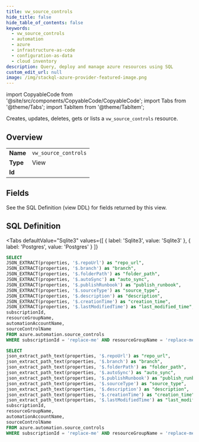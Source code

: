```yaml
--- 
title: vw_source_controls
hide_title: false
hide_table_of_contents: false
keywords:
  - vw_source_controls
  - automation
  - azure
  - infrastructure-as-code
  - configuration-as-data
  - cloud inventory
description: Query, deploy and manage azure resources using SQL
custom_edit_url: null
image: /img/stackql-azure-provider-featured-image.png
---
```


import CopyableCode from '@site/src/components/CopyableCode/CopyableCode';
import Tabs from '@theme/Tabs';
import TabItem from '@theme/TabItem';

Creates, updates, deletes, gets or lists a <code>vw_source_controls</code> resource.

## Overview
<table><tbody>
<tr><td><b>Name</b></td><td><code>vw_source_controls</code></td></tr>
<tr><td><b>Type</b></td><td>View</td></tr>
<tr><td><b>Id</b></td><td><CopyableCode code="azure.automation.vw_source_controls" /></td></tr>
</tbody></table>

## Fields

See the SQL Definition (view DDL) for fields returned by this view.

## SQL Definition

<Tabs
defaultValue="Sqlite3"
values={[
{ label: 'Sqlite3', value: 'Sqlite3' },
{ label: 'Postgres', value: 'Postgres' }
]}
>
<TabItem value="Sqlite3">

```sql
SELECT
JSON_EXTRACT(properties, '$.repoUrl') as "repo_url",
JSON_EXTRACT(properties, '$.branch') as "branch",
JSON_EXTRACT(properties, '$.folderPath') as "folder_path",
JSON_EXTRACT(properties, '$.autoSync') as "auto_sync",
JSON_EXTRACT(properties, '$.publishRunbook') as "publish_runbook",
JSON_EXTRACT(properties, '$.sourceType') as "source_type",
JSON_EXTRACT(properties, '$.description') as "description",
JSON_EXTRACT(properties, '$.creationTime') as "creation_time",
JSON_EXTRACT(properties, '$.lastModifiedTime') as "last_modified_time",
subscriptionId,
resourceGroupName,
automationAccountName,
sourceControlName
FROM azure.automation.source_controls
WHERE subscriptionId = 'replace-me' AND resourceGroupName = 'replace-me' AND automationAccountName = 'replace-me';
```

</TabItem>
<TabItem value="Postgres">

```sql
SELECT
json_extract_path_text(properties, '$.repoUrl') as "repo_url",
json_extract_path_text(properties, '$.branch') as "branch",
json_extract_path_text(properties, '$.folderPath') as "folder_path",
json_extract_path_text(properties, '$.autoSync') as "auto_sync",
json_extract_path_text(properties, '$.publishRunbook') as "publish_runbook",
json_extract_path_text(properties, '$.sourceType') as "source_type",
json_extract_path_text(properties, '$.description') as "description",
json_extract_path_text(properties, '$.creationTime') as "creation_time",
json_extract_path_text(properties, '$.lastModifiedTime') as "last_modified_time",
subscriptionId,
resourceGroupName,
automationAccountName,
sourceControlName
FROM azure.automation.source_controls
WHERE subscriptionId = 'replace-me' AND resourceGroupName = 'replace-me' AND automationAccountName = 'replace-me';
```

</TabItem>
</Tabs>
